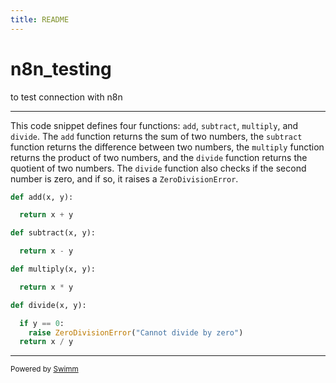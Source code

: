 ```yaml
---
title: README
---
```

# n8n_testing

to test connection with n8n

<SwmSnippet path="/testing.py" line="1" repo-id="Z2l0aHViJTNBJTNBc3dpbW0lM0ElM0FHb3plbjI0">

---

This code snippet defines four functions: `add`, `subtract`, `multiply`, and `divide`. The `add` function returns the sum of two numbers, the `subtract` function returns the difference between two numbers, the `multiply` function returns the product of two numbers, and the `divide` function returns the quotient of two numbers. The `divide` function also checks if the second number is zero, and if so, it raises a `ZeroDivisionError`.

```python
def add(x, y):

  return x + y

def subtract(x, y):

  return x - y

def multiply(x, y):

  return x * y

def divide(x, y):

  if y == 0:
    raise ZeroDivisionError("Cannot divide by zero")
  return x / y
```

---

</SwmSnippet>

<SwmMeta version="3.0.0"><sup>Powered by [Swimm](https://app.swimm.io/)</sup></SwmMeta>
